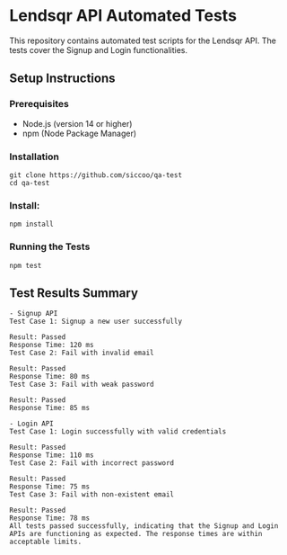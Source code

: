 # Lendsqr API Automated Tests

This repository contains automated test scripts for the Lendsqr API. The tests cover the Signup and Login functionalities.

## Setup Instructions

### Prerequisites

- Node.js (version 14 or higher)
- npm (Node Package Manager)

### Installation
```
git clone https://github.com/siccoo/qa-test
cd qa-test
```

### Install:
```
npm install
```

### Running the Tests
```
npm test
```

## Test Results Summary
```
- Signup API
Test Case 1: Signup a new user successfully

Result: Passed
Response Time: 120 ms
Test Case 2: Fail with invalid email

Result: Passed
Response Time: 80 ms
Test Case 3: Fail with weak password

Result: Passed
Response Time: 85 ms

- Login API
Test Case 1: Login successfully with valid credentials

Result: Passed
Response Time: 110 ms
Test Case 2: Fail with incorrect password

Result: Passed
Response Time: 75 ms
Test Case 3: Fail with non-existent email

Result: Passed
Response Time: 78 ms
All tests passed successfully, indicating that the Signup and Login APIs are functioning as expected. The response times are within acceptable limits.
```